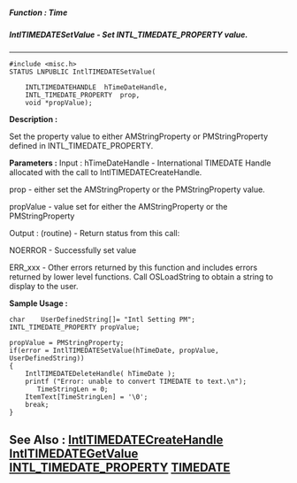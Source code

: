 ##### Function : Time
##### IntlTIMEDATESetValue - Set INTL_TIMEDATE_PROPERTY value.
---
```
#include <misc.h>
STATUS LNPUBLIC IntlTIMEDATESetValue(

	INTLTIMEDATEHANDLE  hTimeDateHandle,
	INTL_TIMEDATE_PROPERTY  prop,
	void *propValue);
```
**Description :**

Set the property value to either AMStringProperty or PMStringProperty defined 
in INTL_TIMEDATE_PROPERTY.

**Parameters :**
Input :
hTimeDateHandle  -  International TIMEDATE Handle allocated with the call to IntlTIMEDATECreateHandle.

prop  -  either set the AMStringProperty or the PMStringProperty value.

propValue  -  value set for either the AMStringProperty or the PMStringProperty

Output :
(routine)  -  Return status from this call: 

NOERROR - Successfully set value

ERR_xxx - Other errors returned by this function and includes errors returned by lower level functions. Call OSLoadString to obtain a string to display to the user.



**Sample Usage :**
```
char    UserDefinedString[]= "Intl Setting PM";
INTL_TIMEDATE_PROPERTY propValue;

propValue = PMStringProperty;
if(error = IntlTIMEDATESetValue(hTimeDate, propValue, UserDefinedString))
{
	IntlTIMEDATEDeleteHandle( hTimeDate );
	printf ("Error: unable to convert TIMEDATE to text.\n");
       TimeStringLen = 0;
	ItemText[TimeStringLen] = '\0';
	break;
}
```
**See Also :**
[IntlTIMEDATECreateHandle](/reference/Func/IntlTIMEDATECreateHandle)
[IntlTIMEDATEGetValue](/reference/Func/IntlTIMEDATEGetValue)
[INTL_TIMEDATE_PROPERTY](/reference/Data/INTL_TIMEDATE_PROPERTY)
[TIMEDATE](/reference/Data/TIMEDATE)
---
